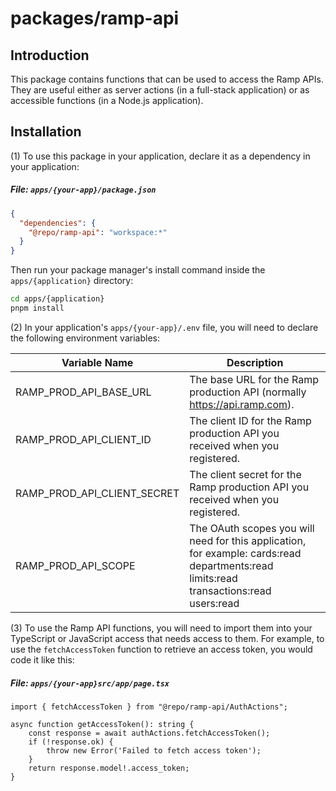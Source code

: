 # packages/ramp-api

## Introduction

This package contains functions that can be used to access the Ramp APIs.
They are useful either as server actions (in a full-stack application) or
as accessible functions (in a Node.js application).

## Installation

(1) To use this package in your application, declare it as a dependency
in your application:

##### File:  `apps/{your-app}/package.json`
```json
{
  "dependencies": {
    "@repo/ramp-api": "workspace:*"
  }
}
```

Then run your package manager's install command inside the `apps/{application}` directory:

```bash
cd apps/{application}
pnpm install
```

(2) In your application's `apps/{your-app}/.env` file, you will need to declare the
following environment variables:

| Variable Name              | Description                                                                 |
|-----------------------------|-----------------------------------------------------------------------------|
| RAMP_PROD_API_BASE_URL      | The base URL for the Ramp production API (normally https://api.ramp.com).   |
| RAMP_PROD_API_CLIENT_ID     | The client ID for the Ramp production API you received when you registered. |
| RAMP_PROD_API_CLIENT_SECRET | The client secret for the Ramp production API you received when you registered. |
| RAMP_PROD_API_SCOPE         | The OAuth scopes you will need for this application, for example:  cards:read departments:read limits:read transactions:read users:read |

(3) To use the Ramp API functions, you will need to import them into your TypeScript
or JavaScript access that needs access to them.  For example, to use the `fetchAccessToken`
function to retrieve an access token, you would code it like this:

##### File:  `apps/{your-app}src/app/page.tsx`
```tsx
import { fetchAccessToken } from "@repo/ramp-api/AuthActions";

async function getAccessToken(): string {
    const response = await authActions.fetchAccessToken();
    if (!response.ok) {
        throw new Error('Failed to fetch access token');
    }
    return response.model!.access_token;
}
```
